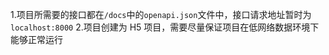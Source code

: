 1.项目所需要的接口都在`/docs`中的`openapi.json`文件中，接口请求地址暂时为`localhost:8000`
2.项目创建为 H5 项目，需要尽量保证项目在低网络数据环境下能够正常运行